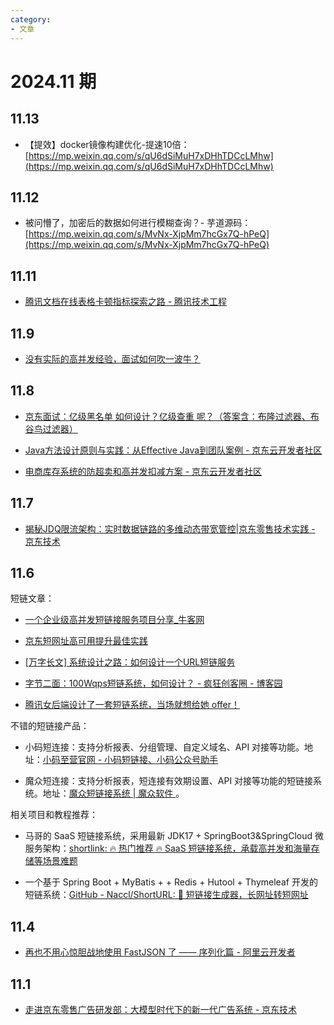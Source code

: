 ```yaml
---
category: 
- 文章
---
```


# 2024.11 期

<!-- more -->

## 11.13

- 【提效】docker镜像构建优化-提速10倍：[https://mp.weixin.qq.com/s/qU6dSiMuH7xDHhTDCcLMhw](https://mp.weixin.qq.com/s/qU6dSiMuH7xDHhTDCcLMhw)

## 11.12

- 被问懵了，加密后的数据如何进行模糊查询？- 芋道源码：[https://mp.weixin.qq.com/s/MvNx-XjpMm7hcGx7Q-hPeQ](https://mp.weixin.qq.com/s/MvNx-XjpMm7hcGx7Q-hPeQ)

## 11.11

- [腾讯文档在线表格卡顿指标探索之路 - 腾讯技术工程](https://mp.weixin.qq.com/s/JTL_x_07qfnIuMIum68m9Q)

## 11.9

- [没有实际的高并发经验，面试如何吹一波牛？](https://juejin.cn/post/7418085899718098944)

## 11.8

- [京东面试：亿级黑名单 如何设计？亿级查重 呢？（答案含：布隆过滤器、布谷鸟过滤器）](https://mp.weixin.qq.com/s/G4Y1u85eJL2gDEedi8_RZg)

- [Java方法设计原则与实践：从Effective Java到团队案例 - 京东云开发者社区](https://developer.jdcloud.com/article/4075)

- [电商库存系统的防超卖和高并发扣减方案 - 京东云开发者社区](https://developer.jdcloud.com/article/2840)

## 11.7

- [揭秘JDQ限流架构：实时数据链路的多维动态带宽管控|京东零售技术实践 - 京东技术](https://mp.weixin.qq.com/s/h6bKrgJsFFCdnj_76VUdEA)

## 11.6

短链文章：

- [一个企业级高并发短链接服务项目分享_牛客网](https://www.nowcoder.com/discuss/554974739119267840)

- [京东短网址高可用提升最佳实践](https://juejin.cn/post/7382344353068974115)

- [[万字长文] 系统设计之路：如何设计一个URL短链服务](https://mp.weixin.qq.com/s/HaOhvgtgbCJyNXp-DtgedQ)

- [字节二面：100Wqps短链系统，如何设计？ - 疯狂创客圈 - 博客园](https://www.cnblogs.com/crazymakercircle/p/17079830.html)

- [腾讯女后端设计了一套短链系统，当场就想给她 offer！](https://yuanjava.com/short-link-system/#%E4%B8%BA%E4%BB%80%E4%B9%88%E8%A6%81%E7%94%A8%E7%9F%AD%E9%93%BE%EF%BC%9F)

不错的短链接产品：

- 小码短连接：支持分析报表、分组管理、自定义域名、API 对接等功能。地址：[小码至营官网 - 小码短链接、小码公众号助手](https://xiaomark.com/)

- 魔众短连接：支持分析报表，短连接有效期设置、API 对接等功能的短链接系统。地址：[魔众短链接系统 | 魔众软件 ](https://www.tecmz.com/product/atlink)。

相关项目和教程推荐：

- 马哥的 SaaS 短链接系统，采用最新 JDK17 + SpringBoot3&SpringCloud 微服务架构：[shortlink: 🔥 热门推荐 🔥 SaaS 短链接系统，承载高并发和海量存储等场景难题](https://gitee.com/nageoffer/shortlink)

- 一个基于 Spring Boot + MyBatis + + Redis + Hutool + Thymeleaf 开发的短链系统：[GitHub - Naccl/ShortURL: 🔗 短链接生成器，长网址转短网址](https://github.com/Naccl/ShortURL)

## 11.4

- [再也不用心惊胆战地使用 FastJSON 了 —— 序列化篇 - 阿里云开发者](https://mp.weixin.qq.com/s/QuFcaQpVBonOuC_a_m2JQQ)

## 11.1

- [走进京东零售广告研发部：大模型时代下的新一代广告系统 - 京东技术](https://mp.weixin.qq.com/s/-zlXHsPxj1PQJqafQGI1Qw)
